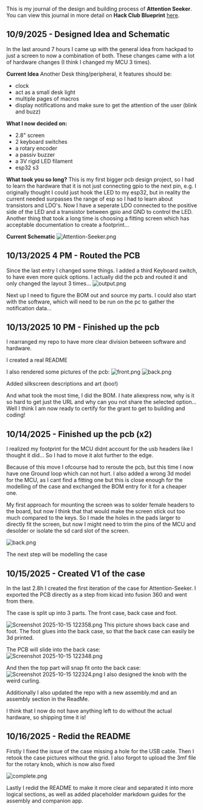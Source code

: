 <!--
  ===================    !!READ THIS NOTICE!!   ====================
  DO NOT edit this file manually. Your changes WILL BE OVERWRITTEN!
  This journal is auto generated and updated by Hack Club Blueprint.
  To edit this file, please edit your journal entries on Blueprint.
  ==================================================================
-->

This is my journal of the design and building process of **Attention Seeker**.  
You can view this journal in more detail on **Hack Club Blueprint** [here](https://blueprint.hackclub.com/projects/83).


## 10/9/2025 - Designed Idea and Schematic  

In the last around 7 hours I came up with the general idea from hackpad to just a screen to now a combination of both. These changes came with a lot of hardware changes (I think I changed my MCU 3 times).

**Current Idea**
Another Desk thing/peripheral, it features should be:

- clock
- act as a small desk light
- multiple pages of macros
- display notifications and make sure to get the attention of the user (blink and buzz)

**What I now decided on:**

- 2.8" screen
- 2 keyboard switches
- a rotary encoder
- a passiv buzzer
- a 3V rigid LED filament
- esp32 s3

**What took you so long?**
This is my first bigger pcb design project, so I had to learn the hardware that it is not just connecting gpio to the next pin, e.g. I originally thought I could just hook the LED to my esp32, but in reality the current needed surpasses the range of esp so I had to learn about transistors and LDO's. Now I have a seperate LDO connected to the positive side of the LED and a transistor between gpio and GND to control the LED. Another thing that took a long time is choosing a fitting screen which has acceptable documentation to create a footprint...

**Current Schematic**
![Attention-Seeker.png](https://blueprint.hackclub.com/user-attachments/blobs/proxy/eyJfcmFpbHMiOnsiZGF0YSI6MTI2OCwicHVyIjoiYmxvYl9pZCJ9fQ==--34acfc6d66a58de421981055249836b42499548d/Attention-Seeker.png)  

## 10/13/2025 4 PM - Routed the PCB  

Since the last entry I changed some things. I added a third Keyboard switch, to have even more quick options. I actually did the pcb and routed it and only changed the layout 3 times...
![output.png](https://blueprint.hackclub.com/user-attachments/blobs/proxy/eyJfcmFpbHMiOnsiZGF0YSI6MTk5MiwicHVyIjoiYmxvYl9pZCJ9fQ==--efbace43c01356155d62ece8f05be885189d7fc4/output.png)

Next up I need to figure the BOM out and source my parts. I could also start with the software, which will need to be run on the pc to gather the notification data...
  

## 10/13/2025 10 PM - Finished up the pcb  

I rearranged my repo to have more clear division between software and hardware.

I created a real README

I also rendered some pictures of the pcb:
![front.png](https://blueprint.hackclub.com/user-attachments/blobs/proxy/eyJfcmFpbHMiOnsiZGF0YSI6MjA4MiwicHVyIjoiYmxvYl9pZCJ9fQ==--bda2edc60b9e35f0f85a848c0ce3614684987036/front.png)
![back.png](https://blueprint.hackclub.com/user-attachments/blobs/proxy/eyJfcmFpbHMiOnsiZGF0YSI6MjA4MywicHVyIjoiYmxvYl9pZCJ9fQ==--16d5a55ab9acb319c2304829daeeae1f727d04b5/back.png)

Added silkscreen descriptions and art (boo!)

And what took the most time, I did the BOM. I hate aliexpress now, why is it so hard to get just the URL and why can you not share the selected option... Well I think I am now ready to certify for the grant to get to building and coding!   

## 10/14/2025 - Finished up the pcb (x2)  

I realized my footprint for the MCU didnt account for the usb headers like I thought it did... So I had to move it alot further to the edge.

Because of this move I ofcourse had to reroute the pcb, but this time I now have one Ground loop which can not hurt. I also added a wrong 3d model for the MCU, as I cant find a fitting one but this is close enough for the modelling of the case and exchanged the BOM entry for it for a cheaper one.

My first approach for mounting the screen was to solder female headers to the board, but now I think that that would make the screen stick out too much compared to the keys. So I made the holes in the pads larger to directly fit the screen, but now I might need to trim the pins of the MCU and desolder or isolate the sd card slot of the screen.

![back.png](https://blueprint.hackclub.com/user-attachments/blobs/proxy/eyJfcmFpbHMiOnsiZGF0YSI6MjE4NywicHVyIjoiYmxvYl9pZCJ9fQ==--937ad06004395fed149f2458357d132e83a1cb7e/back.png)

The next step will be modelling the case  

## 10/15/2025 - Created V1 of the case  

In the last 2.8h I created the first iteration of the case for Attention-Seeker. I exported the PCB directly as a step from kicad into fusion 360 and went from there. 

The case is split up into 3 parts. The front case, back case and foot. 

![Screenshot 2025-10-15 122358.png](https://blueprint.hackclub.com/user-attachments/blobs/proxy/eyJfcmFpbHMiOnsiZGF0YSI6MjM3MSwicHVyIjoiYmxvYl9pZCJ9fQ==--27aaeb3c0dc52d1304a20e78a337978ae390fd43/Screenshot%202025-10-15%20122358.png)
This picture shows back case and foot. The foot glues into the back case, so that the back case can easily be 3d printed. 

The PCB will slide into the back case:
![Screenshot 2025-10-15 122348.png](https://blueprint.hackclub.com/user-attachments/blobs/proxy/eyJfcmFpbHMiOnsiZGF0YSI6MjM3NCwicHVyIjoiYmxvYl9pZCJ9fQ==--18c9172a06ea9346be69711b8a2d06527ac2804a/Screenshot%202025-10-15%20122348.png)

And then the top part will snap fit onto the back case:
![Screenshot 2025-10-15 122324.png](https://blueprint.hackclub.com/user-attachments/blobs/proxy/eyJfcmFpbHMiOnsiZGF0YSI6MjM3NSwicHVyIjoiYmxvYl9pZCJ9fQ==--ea31550f6fe32dd60f612d41367b5050a216b289/Screenshot%202025-10-15%20122324.png)
I also designed the knob with the weird curling.

Additionally I also updated the repo with a new assembly.md and an assembly section in the ReadMe.

I think that I now do not have anything left to do without the actual hardware, so shipping time it is!


  

## 10/16/2025 - Redid the README  

Firstly I fixed the issue of the case missing a hole for the USB cable. Then I retook the case pictures without the grid. I also forgot to upload the 3mf file for the rotary knob, which is now also fixed

![complete.png](https://blueprint.hackclub.com/user-attachments/blobs/proxy/eyJfcmFpbHMiOnsiZGF0YSI6MjQ2NywicHVyIjoiYmxvYl9pZCJ9fQ==--c8d1de14b44de727e2cb2fd6d3757afafd250e6a/complete.png)

Lastly I redid the README to make it more clear and separated it into more logical sections, as well as added placeholder markdown guides for the assembly and companion app.  

